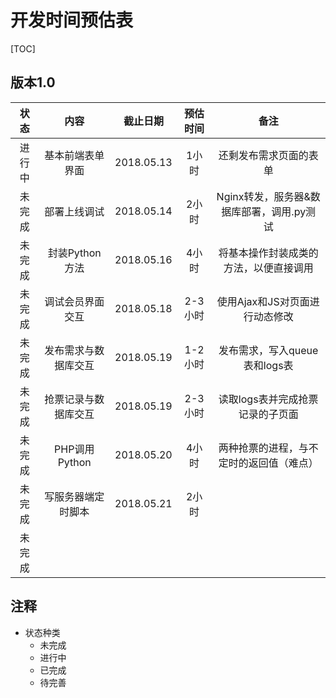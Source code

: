 # 开发时间预估表

[TOC]

## 版本1.0

|  状态  |     内容      |    截止日期    | 预估时间  |            备注             |
| :--: | :---------: | :--------: | :---: | :-----------------------: |
| 进行中  |  基本前端表单界面   | 2018.05.13 |  1小时  |        还剩发布需求页面的表单        |
| 未完成  |   部署上线调试    | 2018.05.14 |  2小时  | Nginx转发，服务器&数据库部署，调用.py测试 |
| 未完成  | 封装Python方法  | 2018.05.16 |  4小时  |    将基本操作封装成类的方法，以便直接调用    |
| 未完成  |  调试会员界面交互   | 2018.05.18 | 2-3小时 |    使用Ajax和JS对页面进行动态修改     |
| 未完成  | 发布需求与数据库交互  | 2018.05.19 | 1-2小时 |    发布需求，写入queue表和logs表    |
| 未完成  | 抢票记录与数据库交互  | 2018.05.19 | 2-3小时 |    读取logs表并完成抢票记录的子页面     |
| 未完成  | PHP调用Python | 2018.05.20 |  4小时  |   两种抢票的进程，与不定时的返回值（难点）    |
| 未完成  |  写服务器端定时脚本  | 2018.05.21 |  2小时  |                           |
| 未完成  |             |            |       |                           |

## 注释

- 状态种类
  - 未完成
  - 进行中
  - 已完成
  - 待完善